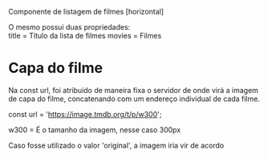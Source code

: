 Componente de listagem de filmes [horizontal]

O mesmo possui duas propriedades:  
title = Título da lista de filmes
movies = Filmes


# Capa do filme

Na const url, foi atribuído de maneira fixa o servidor de onde virá a imagem de capa do filme, concatenando com um endereço individual de cada filme.

const url = 'https://image.tmdb.org/t/p/w300';

w300 = É o tamanho da imagem, nesse caso 300px

Caso fosse utilizado o valor 'original', a imagem iria vir de acordo 